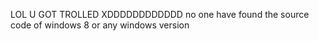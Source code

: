 LOL U GOT TROLLED XDDDDDDDDDDDD
no one have found the source code of windows 8 or any windows version
